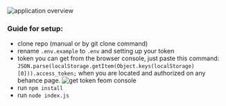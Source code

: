 ![application overview](https://i.imgur.com/1akVbvZ.png)

### Guide for setup:

-    clone repo (manual or by git clone command)
-    rename `.env.example` to `.env` and setting up your token
-    token you can get from the browser console, just paste this command: `JSON.parse(localStorage.getItem(Object.keys(localStorage)[0])).access_token;` when you are located and authorized on any behance page. ![get token feom console](https://i.imgur.com/N0EBrk3.png)
-    run `npm install`
-    run `node index.js`
